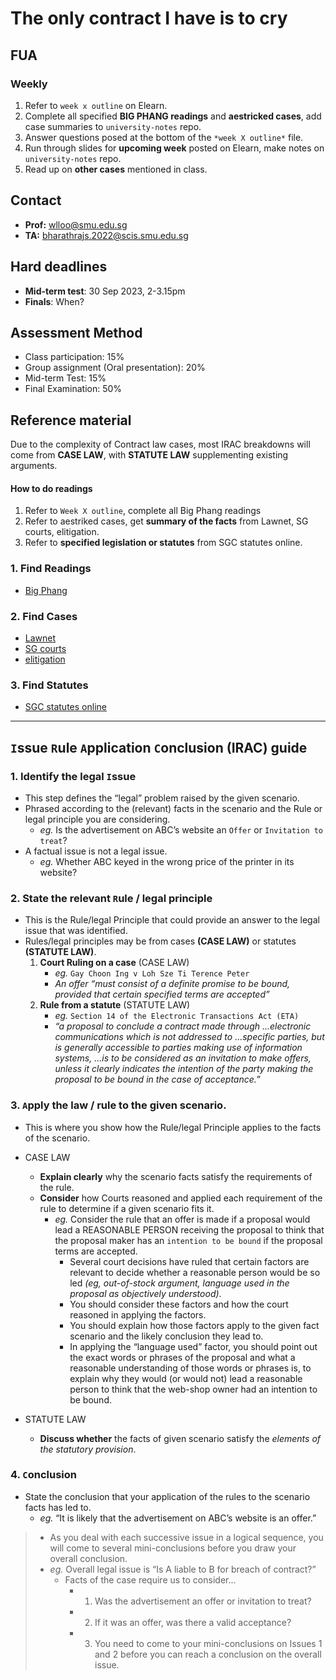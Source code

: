 # The only contract I have is to cry

## FUA

### Weekly
1. Refer to `week x outline` on Elearn.
2. Complete all specified **BIG PHANG readings** and **aestricked cases**, add case summaries to `university-notes` repo.
3. Answer questions posed at the bottom of the `*week X outline*` file.
4. Run through slides for **upcoming week** posted on Elearn, make notes on `university-notes` repo.
5. Read up on **other cases** mentioned in class.

## Contact
* **Prof:** wlloo@smu.edu.sg
* **TA:** bharathrajs.2022@scis.smu.edu.sg

## Hard deadlines
* **Mid-term test**: 30 Sep 2023, 2-3.15pm
* **Finals**: When?

## Assessment Method
* Class participation: 15%
* Group assignment (Oral presentation): 20%
* Mid-term Test: 15%
* Final Examination: 50%  

## Reference material
Due to the complexity of Contract law cases, most IRAC breakdowns will come from **CASE LAW**, with **STATUTE LAW** supplementing existing arguments.

#### How to do readings
1. Refer to `Week X outline`, complete all Big Phang readings
2. Refer to aestriked cases, get **summary of the facts** from Lawnet, SG courts, elitigation.
3. Refer to **specified legislation or statutes** from SGC statutes online.

### 1. Find Readings
* [Big Phang](https://store.lawnet.com/the-law-of-contract-in-singapore-2nd-edition.html)

### 2. Find Cases
* [Lawnet](https://www.lawnet.sg/lawnet/web/lawnet/home)
* [SG courts](https://www.judiciary.gov.sg/)
* [elitigation](https://www.elitigation.sg/_layouts/IELS/HomePage/Pages/Home.aspx)

### 3. Find Statutes
* [SGC statutes online](https://sso.agc.gov.sg/)

---

## `I`ssue `R`ule `A`pplication `C`onclusion (IRAC) guide 

### 1. Identify the legal `I`ssue
* This step defines the “legal” problem raised by the given scenario. 
* Phrased according to the (relevant) facts in the scenario and the Rule or legal principle you are considering.  
    * *eg.* Is the advertisement on ABC’s website an `Offer` or `Invitation to treat`?
* A factual issue is not a legal issue.
    * *eg.* Whether ABC keyed in the wrong price of the printer in its website?

### 2. State the relevant `R`ule / legal principle
* This is the Rule/legal Principle that could provide an answer to the legal issue that was identified. 
* Rules/legal principles may be from cases **(CASE LAW)** or statutes **(STATUTE LAW)**.
    1. **Court Ruling on a case** (CASE LAW)
        * *eg.* `Gay Choon Ing v Loh Sze Ti Terence Peter`
        * *An offer “must consist of a definite promise to be bound, provided that certain specified terms are accepted”* 
    2. **Rule from a statute** (STATUTE LAW)
        * *eg.* `Section 14 of the Electronic Transactions Act (ETA)` 
        * *“a proposal to conclude a contract made through ...electronic communications which is not addressed to ...specific parties, but is generally accessible to parties making use of information systems, ...is to be considered as an invitation to make offers, unless it clearly indicates the intention of the party making the proposal to be bound in the case of acceptance.”*

### 3. `A`pply the law / rule to the given scenario.
* This is where you show how the Rule/legal Principle applies to the facts of the scenario.  
* CASE LAW
    * **Explain clearly** why the scenario facts satisfy the requirements of the rule.  
    * **Consider** how Courts reasoned and applied each requirement of the rule to determine if a given scenario fits it.
        * *eg.* Consider the rule that an offer is made if a proposal would lead a REASONABLE PERSON receiving the proposal to think that the proposal maker has an `intention to be bound` if the proposal terms are accepted. 
            * Several court decisions have ruled that certain factors are relevant to decide whether a reasonable person would be so led *(eg, out-of-stock argument, language used in the proposal as objectively understood)*. 
            * You should consider these factors and how the court reasoned in applying the factors. 
            * You should explain how those factors apply to the given fact scenario and the likely conclusion they lead to. 
            * In applying the “language used” factor, you should point out the exact words or phrases of the proposal and what a reasonable understanding of those words or phrases is, to explain why they would (or would not) lead a reasonable person to think that the web-shop owner had an intention to be bound.

* STATUTE LAW  
    * **Discuss whether** the facts of given scenario satisfy the *elements of the statutory provision*. 

### 4. `C`onclusion
* State the conclusion that your application of the rules to the scenario facts has led to.
    * *eg.* “It is likely that the advertisement on ABC’s website is an offer.”

> * As you deal with each successive issue in a logical sequence, you will come to several mini-conclusions before you draw your overall conclusion. 
> * *eg.* Overall legal issue is “Is A liable to B for breach of contract?”   
>   * Facts of the case require us to consider...
>       * 1. Was the advertisement an offer or invitation to treat? 
>       * 2. If it was an offer, was there a valid acceptance? 
>       * 3. You need to come to your mini-conclusions on Issues 1 and 2 before you can reach a conclusion on the overall issue.
